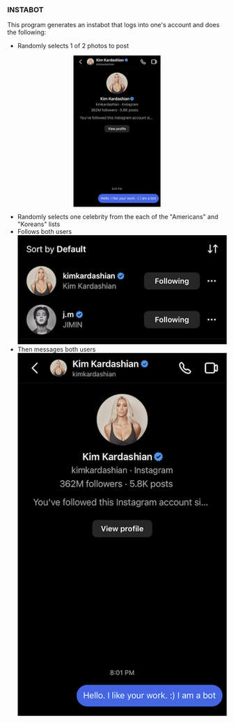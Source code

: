 ### INSTABOT

This program generates an instabot that logs into one's account and does the following:
- Randomly selects 1 of 2 photos to post
<div style="display: flex; justify-content: center;">
  <img src="IMG_5357.jpg" alt="image_selected" style="max-width: 200px; height: auto;">
</div>

- Randomly selects one celebrity from the each of the "Americans" and "Koreans" lists
- Follows both users
![image_selected](IMG_5356.jpg)
- Then messages both users
![image_selected](IMG_5357.jpg)



